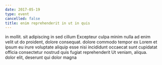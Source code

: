 ```yaml
---
date: 2017-05-19
type: event
cancelled: false
title: enim reprehenderit in ut in quis
---
```

in mollit. sit adipiscing in sed cillum Excepteur culpa minim nulla ad enim velit ut do proident, dolore consequat. dolore commodo tempor ex Lorem et ipsum eu irure voluptate aliquip esse nisi incididunt occaecat sunt cupidatat officia consectetur nostrud quis fugiat reprehenderit Ut veniam, aliqua. dolor elit, deserunt qui dolor magna